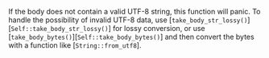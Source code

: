 
If the body does not contain a valid UTF-8 string, this function will panic. To handle the
possibility of invalid UTF-8 data, use [`take_body_str_lossy()`][`Self::take_body_str_lossy()`] for
lossy conversion, or use [`take_body_bytes()`][`Self::take_body_bytes()`] and then convert the bytes
with a function like [`String::from_utf8`].

